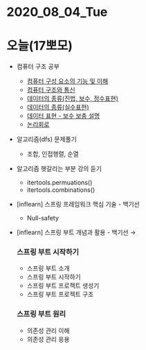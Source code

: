 # 2020_08_04_Tue

# 오늘(17뽀모)

- 컴퓨터 구조 공부
    - [컴퓨터 구성 요소의 기능 및 이해](https://www.notion.so/g1moon/6e001b241d914f4d8566cd88737e02fd)
    - [컴퓨터 구조와 통신](https://www.notion.so/g1moon/8e8ff0cf874d41809b7e8c0b52f3d19e)
    - [데이터의 종류(진법, 보수, 정수표현)](https://www.notion.so/g1moon/ca89b40d512c44be92c5d3e2d3be9c10)
    - [데이터의 종류(실수표현)](https://www.notion.so/g1moon/338b1c8efe474cd9a9108fb2ce83e7a6)
    - [데이터 표현 - 보수 보충 설명](https://www.notion.so/g1moon/c0d8edff9146480fa7512d248149be4e)
    - [논리회로](https://www.notion.so/g1moon/8aadceddb893412c804147a3b2eed25d)
- 알고리즘(dfs) 문제풀기
    - 조합, 인접행렬, 순열
- 알고리즘 헷갈리는 부분 강의 듣기
    - itertools.permuations()
    - itertools.combinations()
- [inflearn] 스프링 프레임워크 핵심 기술 - 백기선
    - Null-safety
- [inflearn] 스프링 부트 개념과 활용 - 백기선  →

    ### 스프링 부트 시작하기

    - 스프링 부트 소개
    - 스프링 부트 시작하기
    - 스프링 부트 프로젝트 생성기
    - 스프링 부트 프로젝트 구조

    ### 스프링 부트 원리

    - 의존성 관리 이해
    - 의존성 관리 응용